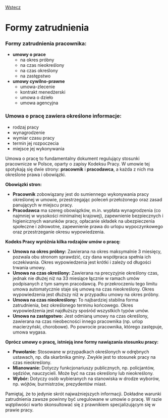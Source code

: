 [Wstecz](../podstawy-przedsiebiorczosci.md)

# Formy zatrudnienia

### Formy zatrudnienia pracownika:

-   **umowy o prace**
    -   na okres próbny
    -   na czas nieokreślony
    -   na czas określony
    -   na zastępstwo
-   **umowy cywilno-prawne**
    -   umowa-zlecenie
    -   kontrakt menedżerski
    -   umowa o dzieło
    -   umowa agencyjna

### Umowa o pracę zawiera określone informacje:

-   rodzaj pracy
-   wynagrodzenie
-   wymiar czasu pracy
-   termin jej rozpoczecia
-   miejsce jej wykonywania

Umowa o pracę to fundamentalny dokument regulujący stosunki pracownicze w Polsce, oparty o zapisy Kodeksu Pracy. W umowie tej spotykają się dwie strony: **pracownik** i **pracodawca**, a każda z nich ma określone prawa i obowiązki.

**Obowiązki stron:**

-   **Pracownik** zobowiązany jest do sumiennego wykonywania pracy określonej w umowie, przestrzegając poleceń przełożonego oraz zasad panujących w miejscu pracy.
-   **Pracodawca** ma szereg obowiązków, m.in. wypłata wynagrodzenia (co najmniej w wysokości minimalnej krajowej), zapewnienie bezpiecznych i higienicznych warunków pracy, opłacanie składek na ubezpieczenia społeczne i zdrowotne, zapewnienie prawa do urlopu wypoczynkowego oraz przestrzeganie okresu wypowiedzenia.

**Kodeks Pracy wyróżnia kilka rodzajów umów o pracę:**

-   **Umowa na okres próbny:** Zawierana na okres maksymalnie 3 miesięcy, pozwala obu stronom sprawdzić, czy dana współpraca spełnia ich oczekiwania. Okres wypowiedzenia jest krótki i zależy od długości trwania umowy.
-   **Umowa na czas określony:** Zawierana na precyzyjnie określony czas, jednak nie dłużej niż na 33 miesiące łącznie w ramach umów podpisanych z tym samym pracodawcą. Po przekroczeniu tego limitu umowa automatycznie staje się umową na czas nieokreślony. Okres wypowiedzenia jest dłuższy niż w przypadku umowy na okres próbny.
-   **Umowa na czas nieokreślony:** To najbardziej stabilna forma zatrudnienia, bez określonego terminu końcowego. Okres wypowiedzenia jest najdłuższy spośród wszystkich typów umów.
-   **Umowa na zastępstwo:** Jest odmianą umowy na czas określony, zawierana na czas nieobecności innego pracownika (np. urlop macierzyński, chorobowe). Po powrocie pracownika, którego zastępuje, umowa wygasa.

**Oprócz umowy o pracę, istnieją inne formy nawiązania stosunku pracy:**

-   **Powołanie:** Stosowane w przypadkach określonych w odrębnych ustawach, np. dla skarbnika gminy. Zwykle jest to stosunek pracy na czas nieokreślony.
-   **Mianowanie:** Dotyczy funkcjonariuszy publicznych, np. policjantów, sędziów, nauczycieli. Może być na czas określony lub nieokreślony.
-   **Wybór:** Dotyczy osób wybieranych na stanowiska w drodze wyborów, np. wójtów, burmistrzów, prezydentów miast.

Pamiętaj, że to jedynie skrót najważniejszych informacji. Dokładne warunki zatrudnienia zawsze powinny być uregulowane w umowie o pracę. W razie wątpliwości warto skonsultować się z prawnikiem specjalizującym się w prawie pracy.
